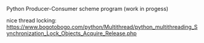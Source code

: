 Python Producer-Consumer scheme program (work in progess)


nice thread locking: https://www.bogotobogo.com/python/Multithread/python_multithreading_Synchronization_Lock_Objects_Acquire_Release.php
